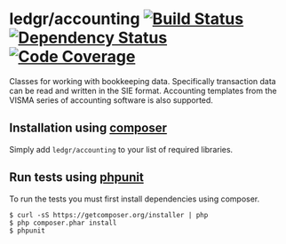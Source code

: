 # ledgr/accounting [![Build Status](https://travis-ci.org/ledgr/accounting.png)](https://travis-ci.org/ledgr/accounting) [![Dependency Status](https://gemnasium.com/ledgr/accounting.png)](https://gemnasium.com/ledgr/accounting) [![Code Coverage](https://scrutinizer-ci.com/g/ledgr/accounting/badges/coverage.png?s=a4b44f84ab03cc2d0e0ca5b76393faa86b5965ae)](https://scrutinizer-ci.com/g/ledgr/accounting/)


Classes for working with bookkeeping data. Specifically transaction
data can be read and written in the SIE format. Accounting templates from the
VISMA series of accounting software is also supported.


Installation using [composer](http://getcomposer.org/)
------------------------------------------------------
Simply add `ledgr/accounting` to your list of required libraries.


Run tests  using [phpunit](http://phpunit.de/)
----------------------------------------------
To run the tests you must first install dependencies using composer.

    $ curl -sS https://getcomposer.org/installer | php
    $ php composer.phar install
    $ phpunit
